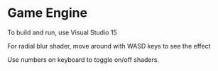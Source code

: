 # Game Engine
To build and run, use Visual Studio 15

For radial blur shader, move around with WASD keys to see the effect

Use numbers on keyboard to toggle on/off shaders.